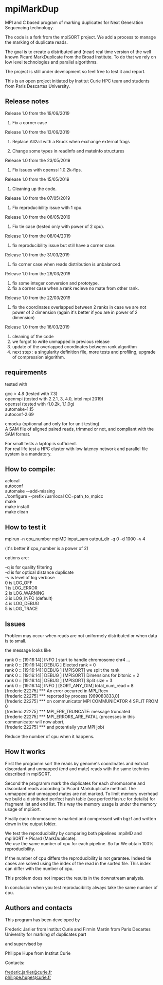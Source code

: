 # mpiMarkDup

MPI and C based program of marking duplicates for Next Generation Sequencing technology.<br /> 

The code is a fork from the mpiSORT project. We add a process to manage the marking of duplicate reads.

The goal is to create a distributed and (near) real time version of the well known Picard MarkDuplicate from the Broad Institute. To do that we rely on low level  technologies and parallel algorithms.<br />

The project is still under development so feel free to test it and report.

This is an open project initiated by Institut Curie HPC team and students from Paris Descartes University.

Release notes 
-------------

Release 1.0 from the 19/06/2019 <br />

1) Fix a corner case <br />

Release 1.0 from the 13/06/2019 <br />

1) Replace All2all with a Bruck when exchange external frags <br />

2) Change some types in readInfo and mateInfo structures <br />

Release 1.0 from the 23/05/2019 <br />

1) Fix issues with openssl 1.0.2k-fips. <br />

Release 1.0 from the 15/05/2019 <br />

1) Cleaning up the code. <br />

Release 1.0 from the 07/05/2019 <br />

1) Fix reproducibility issue with 1 cpu. <br />

Release 1.0 from the 06/05/2019 <br />

1) Fix tie case (tested only with power of 2 cpu). <br />

Release 1.0 from the 08/04/2019 <br />

1) fix reproducibility issue but still have a corner case.  <br />

Release 1.0 from the 31/03/2019 <br />

1) fix corner case when reads distribution is unbalanced. <br />

Release 1.0 from the 28/03/2019 <br />

1) fix some integer conversion and prototype. <br />
2) fix a corner case when a rank recieve no mate from other rank. <br />

Release 1.0 from the 22/03/2019 <br />

1) fix the coordinates overlapped between 2 ranks in case we are not power of 2 dimension (again it's better if you are in power of 2 dimension) <br />

Release 1.0 from the 16/03/2019 <br />

1) cleaning of the code <br />
2) we forgot to write unmapped in previous release <br />
3) update of the overlapped coordinates between rank algorithm <br />
4) next step : a singularity definition file, more tests and profiling, upgrade of compression algorithm. <br />   


requirements
------------

tested with 

gcc > 4.8 (tested with 7.3) <br />
openmpi (tested with 2.2.1, 3, 4.0, intel mpi 2019) <br />
openssl (tested with :1.0.2k, 1.1.0g) <br />
automake-1.15 <br />
autoconf-2.69 <br />

cmocka (optionnal and only for for unit testing) <br />
A SAM file of aligned paired reads, trimmed or not, and compliant with the SAM format. <br /> 
 
For small tests a laptop is sufficient. <br />
For real life test a HPC cluster with low latency network and parallel file system is a mandatory. <br />

How to compile:
--------------
aclocal <br />
autoconf <br />
automake --add-missing <br />
./configure --prefix /usr/local CC=path_to_mpicc <br />
make <br />
make install <br />
make clean <br />

How to test it
-------------

mpirun -n cpu_number mpiMD input_sam output_dir -q 0 -d 1000 -v 4 <br />

(it's better if cpu_number is a power of 2) <br />

options are: <br />

-q is for quality filtering <br />
-d is for optical distance duplicate <br />
-v is level of log verbose <br />
    0 is LOG_OFF  <br />
    1 is LOG_ERROR  <br />
    2 is LOG_WARNING  <br />
    3 is LOG_INFO (default) <br />
    4 is LOG_DEBUG  <br />
    5 is LOG_TRACE  <br />

Issues
------

Problem may occur when reads are not uniformely distributed or when data is to small. <br />

the message looks like

rank    0 :: [19:16:14][ INFO  ] start to handle chromosome chr4 ...<br />
rank    0 :: [19:16:14][ DEBUG ] Elected rank = 0 <br />
rank    0 :: [19:16:14][ DEBUG ] [MPISORT] we split the rank <br />
rank    0 :: [19:16:14][ DEBUG ] [MPISORT] Dimensions for bitonic = 2 <br />
rank    0 :: [19:16:14][ DEBUG ] [MPISORT] Split size             = 3 <br />
rank    0 :: [19:16:14][ INFO  ] [SORT_ANY_DIM] total_num_read = 8 <br />
[frederic:22275] *** An error occurred in MPI_Recv <br />
[frederic:22275] *** reported by process [969080833,0] <br />
[frederic:22275] *** on communicator MPI COMMUNICATOR 4 SPLIT FROM 0 <br />
[frederic:22275] *** MPI_ERR_TRUNCATE: message truncated <br />
[frederic:22275] *** MPI_ERRORS_ARE_FATAL (processes in this communicator will now abort, <br />
[frederic:22275] ***    and potentially your MPI job) <br />

Reduce the number of cpu when it happens. <br />

How it works
------------

First the programm sort the reads by genome's coordinates and extract discordant and unmapped (end and mate) reads with the same technics described in mpiSORT. <br />

Second the programm mark the duplicates for each chromosome and discordant reads according to Picard Markduplicate method. The unmapped and unmapped mates are not marked. To limit memory overhead we build a distributed perfect hash table (see perfectHash.c for details) for fragment list and end list. This way the memory usage is under the memory usage of mpiSort.  <br />

Finally each chromosome is marked and compressed with bgzf and written down in the output folder. <br />

We test the reproducibility by comparing both pipelines :mpiMD and mpiSORT + Picard (MarkDuplicate). <br />
We use the same number of cpu for each pipeline. So far We obtain 100% reproducibility. <br />

If the number of cpu differs the reproducibility is not garantee. Indeed tie cases are solved using the index of the read in the sorted file. This index can differ with the number of cpu. <br />

This problem does not impact the results in the downstream analysis. <br />

In conclusion when you test reproducibility always take the same number of cpu. <br />   

Authors and contacts
--------------------

This program has been developed by<br />

Frederic Jarlier from Institut Curie and Firmin Martin from Paris Decartes University for marking of duplicates part<br />

and supervised by <br />

Philippe Hupe from Institut Curie <br />

Contacts: <br />

frederic.jarlier@curie.fr <br />
philippe.hupe@curie.fr <br />

